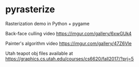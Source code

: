 # pyrasterize

Rasterization demo in Python + pygame

Back-face culling video https://imgur.com/gallery/6xwGUk4

Painter's algorithm video https://imgur.com/gallery/47Z6Vle

Utah teapot obj files available at https://graphics.cs.utah.edu/courses/cs6620/fall2017/?prj=5
